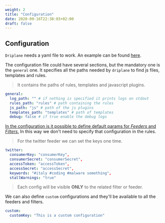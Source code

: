 ```yaml
---
weight: 2
title: "Configuration"
date: 2020-09-16T22:38:03+02:00
draft: false
---
```


## Configuration

`Driplane` needs a yaml file to work. An example can be found [here](https://github.com/Matrix86/driplane/blob/master/config.yaml.example).

The configuration file could have several sections, but the mandatory one is the `general` one. It specifies all the paths needed by `driplane` to find js files, templates and rules. 

> It contains the paths of rules, templates and javascript plugins.

```yaml
general:
  log_path: "" # if nothing is specified it prints logs on stdout
  rules_path: "rules" # path containing the rules
  js_path: "js" # path of the js plugins
  templates_path: "templates" # path of templates
  debug: false # if true enable the debug logs
```

<ins>In the configuration is it possible to define default params for _Feeders_ and _Filters_.</ins> In this way we don't need to specify that configuration in the rules.

> For the twitter feeder we can set the keys one time.
```yaml
twitter:
  consumerKey: "consumerKey",
  consumerSecret: "consumerSecret",
  accessToken: "accessToken",
  accessSecret: "accessSecret",
  keywords: "#italy #coding #malware something",
  stallWarnings: "true"
```  
> Each config will be visible __ONLY__ to the related filter or feeder.

We can also define `custom` configurations and they'll be available to all the feeders and filters.

```yaml
custom:
  customKey: "This is a custom configuration"
```